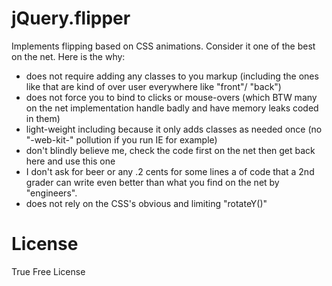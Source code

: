 # jQuery.flipper
Implements flipping based on CSS animations.
Consider it one of the best on the net.
Here is the why:
* does not require adding any classes to you markup (including the ones like that are kind of over user everywhere like "front"/ "back")
* does not force you to bind to clicks or mouse-overs (which BTW many on the net implementation handle badly and have memory leaks coded in them)
* light-weight including because it only adds classes as needed once (no "-web-kit-" pollution if you run IE for example)
* don't blindly believe me, check the code first on the net then get back here and use this one
* I don't ask for beer or any .2 cents for some lines a of code that a 2nd grader can write even better than what you find on the net by "engineers".
* does not rely on the CSS's obvious and limiting "rotateY()"

# License
True Free License
